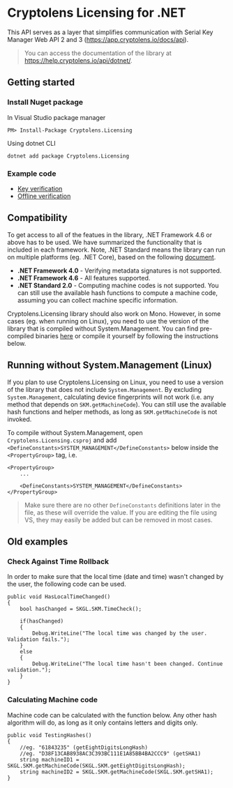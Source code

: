 # Cryptolens Licensing for .NET

This API serves as a layer that simplifies communication with Serial Key Manager Web API 2 and 3 (https://app.cryptolens.io/docs/api).

> You can access the documentation of the library at https://help.cryptolens.io/api/dotnet/.

## Getting started

### Install Nuget package

In Visual Studio package manager
```
PM> Install-Package Cryptolens.Licensing
```

Using dotnet CLI
```
dotnet add package Cryptolens.Licensing
```

### Example code
* [Key verification](https://help.cryptolens.io/examples/key-verification)
* [Offline verification](https://help.cryptolens.io/examples/offline-verification)

## Compatibility

To get access to all of the featues in the library, .NET Framework 4.6 or above has to be used. We have summarized the functionality that is included in each framework. Note, .NET Standard means the library can run on multiple platforms (eg. .NET Core), based on the following [document](https://docs.microsoft.com/en-us/dotnet/standard/net-standard).

* **.NET Framework 4.0** - Verifying metadata signatures is not supported.
* **.NET Framework 4.6** - All features supported.
* **.NET Standard 2.0** - Computing machine codes is not supported. You can still use the available hash functions to compute a machine code, assuming you can collect machine specific information.

Cryptolens.Licensing library should also work on Mono. However, in some cases (eg. when running on Linux), you need to use the version of the library that is compiled without System.Management. You can find pre-compiled binaries [here](https://github.com/Cryptolens/cryptolens-dotnet/releases) or compile it yourself by following the instructions below.

## Running without System.Management (Linux)
If you plan to use Cryptolens.Licensing on Linux, you need to use a version of the library that does not include `System.Management`. By excluding `System.Management`, calculating device fingerprints will not work (i.e. any method that depends on `SKM.getMachineCode`). You can still use the available hash functions and helper methods, as long as `SKM.getMachineCode` is not invoked.

To compile without System.Management, open `Cryptolens.Licensing.csproj` and add `<DefineConstants>SYSTEM_MANAGEMENT</DefineConstants>` below inside the `<PropertyGroup>` tag, i.e.

```
<PropertyGroup>
    ...

    <DefineConstants>SYSTEM_MANAGEMENT</DefineConstants>
</PropertyGroup>
```

> Make sure there are no other `DefineConstants` definitions later in the file, as these will override the value. If you are editing the file using VS, they may easily be added but can be removed in most cases.

## Old examples

### Check Against Time Rollback
In order to make sure that the local time (date and time) wasn't changed by the user, the following code can be used.
```
public void HasLocalTimeChanged()
{
    bool hasChanged = SKGL.SKM.TimeCheck();

    if(hasChanged)
    {
        Debug.WriteLine("The local time was changed by the user. Validation fails.");
    }
    else
    {
        Debug.WriteLine("The local time hasn't been changed. Continue validation.");
    }
}
```

### Calculating Machine code
Machine code can be calculated with the function below. Any other hash algorithm will do, as long as it only contains letters and digits only.
```
public void TestingHashes()
{
    //eg. "61843235" (getEightDigitsLongHash)
    //eg. "D38F13CAB8938AC3C393BC111E1A85BB4BA2CCC9" (getSHA1)
    string machineID1 = SKGL.SKM.getMachineCode(SKGL.SKM.getEightDigitsLongHash);
    string machineID2 = SKGL.SKM.getMachineCode(SKGL.SKM.getSHA1);
}
```
